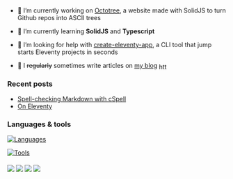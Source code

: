 # 

- 🔨 I’m currently working on [Octotree](https://github.com/uncenter/octotree), a website made with SolidJS to turn Github repos into ASCII trees

- 🌱 I’m currently learning **SolidJS** and **Typescript**

- 🤝 I’m looking for help with [create-eleventy-app](https://github.com/uncenter/create-eleventy-app), a CLI tool that jump starts Eleventy projects in seconds

- 📝 I ~~regularly~~ sometimes write articles on [my blog](https://uncenter.org/posts/) <a href="https://uncenter.org/feed.xml" target="blank"><img align="center" src="https://raw.githubusercontent.com/rahuldkjain/github-profile-readme-generator/master/src/images/icons/Social/rss.svg" alt="https://uncenter.org/feed.xml" height="15" width="22" /></a>


### Recent posts
<!-- BLOG-POST-LIST:START -->
- [Spell-checking Markdown with cSpell](https://uncenter.org/posts/spellchecking-with-eleventy/)
- [On Eleventy](https://uncenter.org/posts/thoughts-on-eleventy/)
<!-- BLOG-POST-LIST:END -->

### Languages & tools

[![Languages](https://skillicons.dev/icons?i=html,css,sass,js,ts,py)](https://skillicons.dev)

[![Tools](https://skillicons.dev/icons?i=solidjs,tailwind)](https://skillicons.dev)

<h4></h4>

[![](https://img.shields.io/badge/uncenter%231078-5865F2?style=for-the-badge&logo=discord&logoColor=white)](#)
[![](https://img.shields.io/badge/Mastodon-6364FF?style=for-the-badge&logo=Mastodon&logoColor=white)](https://fosstodon.org/@uncenter)
[![](https://img.shields.io/badge/Email-D14836?style=for-the-badge&logo=gmail&logoColor=white)](mailto:contact@uncenter.org)
[![](https://img.shields.io/badge/Element%2FMatrix-0DBD8B?style=for-the-badge&logo=element&logoColor=white)](https://matrix.to/%23/#uncenter:matrix.org)

#
